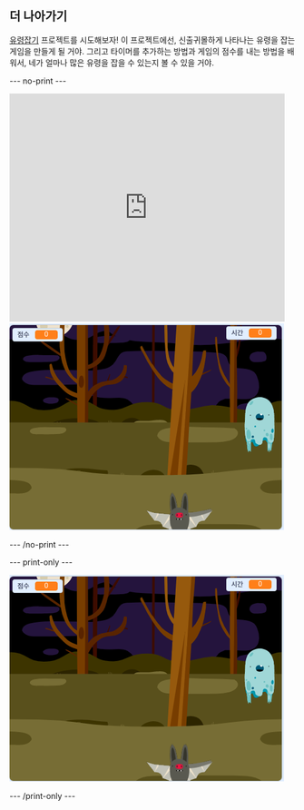 ## 더 나아가기

[유령잡기](https://projects.raspberrypi.org/en/projects/ghostbusters?utm_source=pathway&utm_medium=whatnext&utm_campaign=projects) 프로젝트를 시도해보자! 이 프로젝트에선, 신출귀몰하게 나타나는 유령을 잡는 게임을 만들게 될 거야. 그리고 타이머를 추가하는 방법과 게임의 점수를 내는 방법을 배워서, 네가 얼마나 많은 유령을 잡을 수 있는지 볼 수 있을 거야.

\--- no-print \---

<div class="scratch-preview">
  <iframe allowtransparency="true" width="485" height="402" src="https://scratch.mit.edu/projects/embed/276874679/?autostart=false" frameborder="0" scrolling="no"></iframe>
  <img src="images/ghostbusters-static.png">
</div>

\--- /no-print \---

\--- print-only \---

![쇼케이스](images/ghostbusters-static.png)

\--- /print-only \---